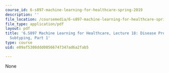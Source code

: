 ```yaml
---
course_id: 6-s897-machine-learning-for-healthcare-spring-2019
description: ''
file_location: /coursemedia/6-s897-machine-learning-for-healthcare-spring-2019/e09af5308ddd08566747347ad6a2fab5_MIT6_S897S19_lec18.pdf
file_type: application/pdf
layout: pdf
title: '6.S897 Machine Learning for Healthcare, Lecture 18: Disease Progression &
  Subtyping, Part 1'
type: course
uid: e09af5308ddd08566747347ad6a2fab5

---
```

None